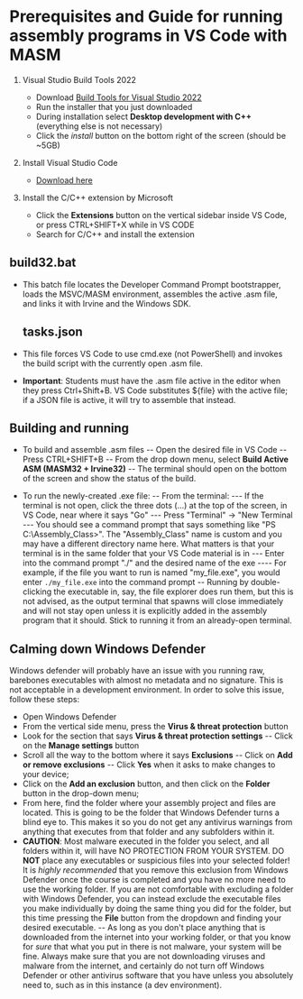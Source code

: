 # Prerequisites and Guide for running assembly programs in VS Code with MASM

1. Visual Studio Build Tools 2022
    - Download [Build Tools for Visual Studio 2022](https://visualstudio.microsoft.com/downloads/#build-tools-for-visual-studio-2022)
    - Run the installer that you just downloaded
    - During installation select **Desktop development with C++** (everything else is not necessary)
    - Click the *install* button on the bottom right of the screen (should be ~5GB)

2. Install Visual Studio Code
    - [Download here](https://code.visualstudio.com/download)
3. Install the C/C++ extension by Microsoft
    - Click the **Extensions** button on the vertical sidebar inside VS Code, or press CTRL+SHIFT+X while in VS CODE
    - Search for C/C++ and install the extension

## build32.bat

- This batch file locates the Developer Command Prompt bootstrapper, loads the
 MSVC/MASM environment, assembles the active .asm file, and links it with Irvine and
  the Windows SDK.

  ## tasks.json

- This file forces VS Code to use cmd.exe (not PowerShell) and invokes the build script with the
  currently open .asm file.
- **Important**: Students must have the .asm file active in the editor when they press Ctrl+Shift+B. VS Code
 substitutes ${file} with the active file; if a JSON file is active, it will try to assemble that instead.

## Building and running

- To build and assemble .asm files
    -- Open the desired file in VS Code
    -- Press CTRL+SHIFT+B
    -- From the drop down menu, select **Build Active ASM (MASM32 + Irvine32)**
    -- The terminal should open on the bottom of the screen and show the status of the build.

- To run the newly-created .exe file:
    -- From the terminal:
        --- If the terminal is not open, click the three dots (...) at the top
        of the screen, in VS  Code, near where it says "Go"
        --- Press "Terminal" -> "New Terminal
        --- You should see a command prompt that says something like
        "PS C:\Assembly_Class>". The "Assembly_Class" name is custom and
        you may have a different directory name here. What matters is that your
        terminal is in the same folder that your VS Code material is in
        --- Enter into the command prompt "./" and the desired name of the exe
            ---- For example, if the file you want to run is named "my_file.exe",
            you would enter `./my_file.exe` into the command prompt
    -- Running by double-clicking the executable in, say, the file explorer
    does run them, but this is not advised, as the output terminal that spawns
    will close immediately and will not stay open unless it is explicitly added
    in the assembly program that it should. Stick to running it from an
    already-open terminal.

## Calming down Windows Defender

Windows defender will probably have an issue with you running raw, barebones
executables with almost no metadata and no signature. This is not acceptable in
a development environment. In order to solve this issue, follow these steps:

- Open Windows Defender
- From the vertical side menu, press the **Virus & threat protection** button
- Look for the section that says **Virus & threat protection settings**
    -- Click on the **Manage settings** button
- Scroll all the way to the bottom where it says **Exclusions**
    -- Click on **Add or remove exclusions**
    -- Click **Yes** when it asks to make changes to your device;
- Click on the **Add an exclusion** button, and then click on the **Folder**
button in the drop-down menu;
- From here, find the folder where your assembly project and files are located.
This is going to be the folder that Windows Defender turns a blind eye to. This
makes it so you do not get any antivirus warnings from anything that executes from
that folder and any subfolders within it.
- **CAUTION**: Most malware executed in the folder you select, and all folders within
it, will have NO PROTECTION FROM YOUR SYSTEM. DO **NOT** place any executables
or suspicious files into your selected folder! It is *highly recommended* that you
remove this exclusion from Windows Defender once the course is completed and you
have no more need to use the working folder. If you are not comfortable with
excluding a folder with Windows Defender, you can instead exclude the executable
files you make individually by doing the same thing you did for the folder, but
this time pressing the **File** button from the dropdown and finding your
desired executable.
    -- As long as you don't place anything that is downloaded from the internet
    into your working folder, or that you know for *sure* that what you put in
    there is not malware, your system will be fine. Always make sure that you
    are not downloading viruses and malware from the internet, and certainly do
    not turn off Windows Defender or other antivirus software that you have
    unless you absolutely need to, such as in this instance (a dev environment).

